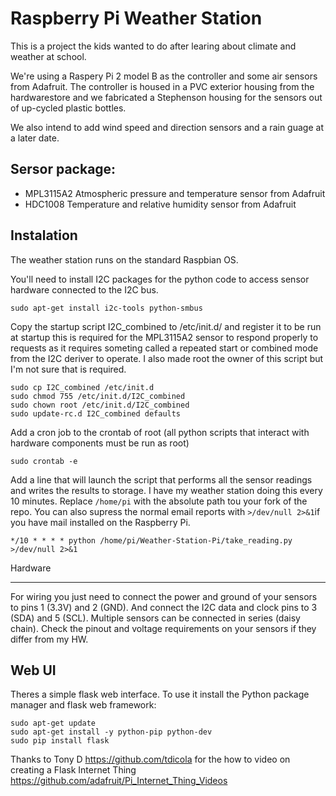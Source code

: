 Raspberry Pi Weather Station
===========================

This is a project the kids wanted to do after learing about climate and 
weather at school.

We're using a Raspery Pi 2 model B as the controller and some air sensors
from Adafruit. The controller is housed in a PVC exterior housing from
the hardwarestore and we fabricated a Stephenson housing for the sensors
out of up-cycled plastic bottles.

We also intend to add wind speed and direction sensors and a rain guage at
a later date.

Sersor package:
---------------
- MPL3115A2 Atmospheric pressure and temperature sensor from Adafruit
- HDC1008	  Temperature and relative humidity sensor from Adafruit

Instalation
-----------

The weather station runs on the standard Raspbian OS.

You'll need to install I2C packages for the python code to access sensor
hardware connected to the I2C bus.
```
sudo apt-get install i2c-tools python-smbus
```
Copy the startup script I2C_combined to /etc/init.d/ and register it to be 
run at startup this is required for the MPL3115A2 sensor to respond properly
to requests as it requires someting called a repeated start or combined mode
from the I2C deriver to operate. I also made root the owner of this script 
but I'm not sure that is required.
```
sudo cp I2C_combined /etc/init.d
sudo chmod 755 /etc/init.d/I2C_combined
sudo chown root /etc/init.d/I2C_combined
sudo update-rc.d I2C_combined defaults
```
Add a cron job to the crontab of root (all python scripts that interact with
hardware components must be run as root)
```
sudo crontab -e
```
Add a line that will launch the script that performs all the sensor readings
and writes the results to storage. I have my weather station doing this every 
10 minutes. Replace `/home/pi` with the absolute path tou your fork of the repo. 
You can also supress the normal email reports with `>/dev/null 2>&1`if you have 
mail installed on the Raspberry Pi.
```
*/10 * * * * python /home/pi/Weather-Station-Pi/take_reading.py >/dev/null 2>&1
```
Hardware
________
For wiring you just need to connect the power and ground of your sensors to pins
1 (3.3V) and 2 (GND). And connect the I2C data and clock pins to 3 (SDA) and
5 (SCL). Multiple sensors can be connected in series (daisy chain). Check the
pinout and voltage requirements on your sensors if they differ from my HW.

Web UI
------
Theres a simple flask web interface. To use it install the Python package manager
and flask web framework:
```
sudo apt-get update
sudo apt-get install -y python-pip python-dev
sudo pip install flask
```
Thanks to Tony D https://github.com/tdicola for the how to video on creating a 
Flask Internet Thing https://github.com/adafruit/Pi_Internet_Thing_Videos
